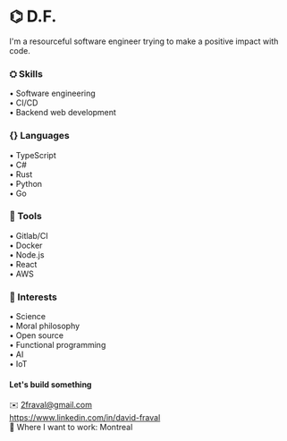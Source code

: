 # ⌬ D.F.  
I'm a resourceful software engineer trying to make a positive impact with code.

### ⛭ Skills  
• Software engineering  
• CI/CD  
• Backend web development  

### {} Languages
• TypeScript  
• C#  
• Rust  
• Python  
• Go  

### 🔬 Tools
• Gitlab/CI  
• Docker  
• Node.js  
• React  
• AWS  

### 🔭 Interests
• Science  
• Moral philosophy  
• Open source  
• Functional programming  
• AI  
• IoT  

#### Let's build something  
✉️ 2fraval@gmail.com  
https://www.linkedin.com/in/david-fraval  
📍 Where I want to work: Montreal  

